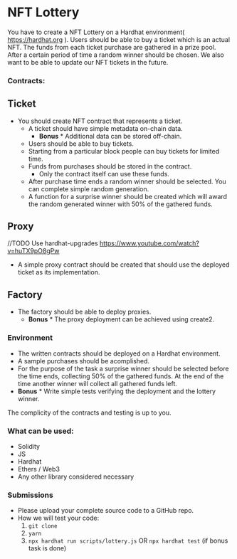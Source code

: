 # NFT Lottery

You have to create a NFT Lottery on a Hardhat environment( https://hardhat.org ).
Users should be able to buy a ticket which is an actual NFT. The funds from each ticket purchase are gathered in a prize pool. After a certain period of time a random winner should be chosen. We also want to be able to update our NFT tickets in the future.

### Contracts:

## Ticket

- You should create NFT contract that represents a ticket.
  - A ticket should have simple metadata on-chain data.
    - **Bonus** \* Additional data can be stored off-chain.
  - Users should be able to buy tickets.
  - Starting from a particular block people can buy tickets for limited time.
  - Funds from purchases should be stored in the contract.
    - Only the contract itself can use these funds.
  - After purchase time ends a random winner should be selected. You can complete simple random generation.
  - A function for a surprise winner should be created which will award the random generated winner with 50% of the gathered funds.

## Proxy

//TODO Use hardhat-upgrades https://www.youtube.com/watch?v=huTX9pO8gPw

- A simple proxy contract should be created that should use the deployed ticket as its implementation.

## Factory

- The factory should be able to deploy proxies.
  - **Bonus** \* The proxy deployment can be achieved using create2.

### Environment

- The written contracts should be deployed on a Hardhat environment.
- A sample purchases should be acomplished.
- For the purpose of the task a surprise winner should be selected before the time ends, collecting 50% of the gathered funds. At the end of the time another winner will collect all gathered funds left.
- **Bonus** \* Write simple tests verifying the deployment and the lottery winner.

The complicity of the contracts and testing is up to you.

### What can be used:

- Solidity
- JS
- Hardhat
- Ethers / Web3
- Any other library considered necessary

### Submissions

- Please upload your complete source code to a GitHub repo.
- How we will test your code:
  1. `git clone`
  2. `yarn`
  3. `npx hardhat run scripts/lottery.js` OR `npx hardhat test` (if bonus task is done)
